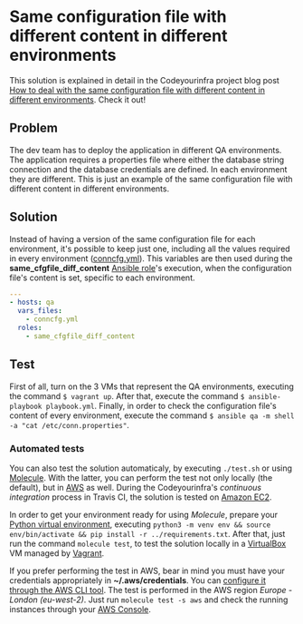 # Same configuration file with different content in different environments

This solution is explained in detail in the Codeyourinfra project blog post [How to deal with the same configuration file with different content in different environments](http://codeyourinfra.today/how-to-deal-with-the-same-configuration-file-with-different-content-in-different-environments). Check it out!

## Problem

The dev team has to deploy the application in different QA environments. The application requires a properties file where either the database string connection and the database credentials are defined. In each environment they are different. This is just an example of the same configuration file with different content in different environments.

## Solution

Instead of having a version of the same configuration file for each environment, it's possible to keep just one, including all the values required in every environment ([conncfg.yml](conncfg.yml)). This variables are then used during the **same_cfgfile_diff_content** [Ansible role](https://docs.ansible.com/ansible/latest/user_guide/playbooks_reuse_roles.html)'s execution, when the configuration file's content is set, specific to each environment.

```yml
---
- hosts: qa
  vars_files:
    - conncfg.yml
  roles:
    - same_cfgfile_diff_content
```

## Test

First of all, turn on the 3 VMs that represent the QA environments, executing the command `$ vagrant up`. After that, execute the command `$ ansible-playbook playbook.yml`. Finally, in order to check the configuration file's content of every environment, execute the command `$ ansible qa -m shell -a "cat /etc/conn.properties"`.

### Automated tests

You can also test the solution automaticaly, by executing `./test.sh` or using [Molecule](https://molecule.readthedocs.io). With the latter, you can perform the test not only locally (the default), but in [AWS](https://aws.amazon.com) as well. During the Codeyourinfra's *continuous integration* process in Travis CI, the solution is tested on [Amazon EC2](https://aws.amazon.com/ec2).

In order to get your environment ready for using *Molecule*, prepare your [Python virtual environment](https://docs.python.org/3/tutorial/venv.html), executing `python3 -m venv env && source env/bin/activate && pip install -r ../requirements.txt`. After that, just run the command `molecule test`, to test the solution locally in a [VirtualBox](https://www.virtualbox.org) VM managed by [Vagrant](https://www.vagrantup.com).

If you prefer performing the test in AWS, bear in mind you must have your credentials appropriately in **~/.aws/credentials**. You can [configure it through the AWS CLI tool](https://docs.aws.amazon.com/cli/latest/userguide/cli-chap-configure.html). The test is performed in the AWS region *Europe - London (eu-west-2)*. Just run `molecule test -s aws` and check the running instances through your [AWS Console](https://eu-west-2.console.aws.amazon.com/ec2/v2).

